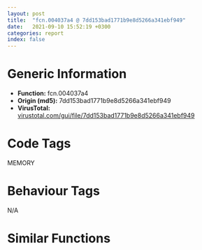 ```yaml
---
layout: post
title:  "fcn.004037a4 @ 7dd153bad1771b9e8d5266a341ebf949"
date:   2021-09-10 15:52:19 +0300
categories: report
index: false
---
```


# Generic Information
- **Function:** fcn.004037a4
- **Origin (md5):** 7dd153bad1771b9e8d5266a341ebf949
- **VirusTotal:** [virustotal.com/gui/file/7dd153bad1771b9e8d5266a341ebf949][virustotal_ref]

# Code Tags
<span class="tag" id="MEMORY">MEMORY</span>


# Behaviour Tags
<span class="bhv-tag" id="na">N/A</span>

# Similar Functions
<script type="text/javascript" src="https://www.gstatic.com/charts/loader.js"></script>
<script type="text/javascript">

    google.charts.load('current', {'packages':['corechart']});
    google.charts.setOnLoadCallback(drawChart);

    function drawChart() {
    var data = new google.visualization.DataTable();
        data.addColumn('number', 'X');
        data.addColumn('number', 'Y');
        data.addColumn({type: 'string', role: 'tooltip', 'p': {'html': true}});
        data.addColumn({'type': 'string', 'role': 'style'});
        
        data.addRows([
    [-290.48883056640625, -172.12060546875, '<b><a href="/report/fcn.004037a4@7dd153bad1771b9e8d5266a341ebf949">fcn.004037a4</a><br>@7dd153bad1771b9e8d5266a341ebf949</b><br>mov eax, dword[0x44d24f8]<br>mov ecx, dword[0x44d24e8]<br>push esi<br>push edi<br>xor edi, edi<br>cmp eax, ecx<br>jne 0x4037e7<br>lea eax, [ecx+ecx*4+0x50]<br>shl eax, 2<br>push eax<br>push dword[0x44d24fc]<br>push edi<br>push dword[0x44d2728]<br>call dword[sym.imp.KERNEL32.dll_HeapReAlloc]<br>cmp eax, edi<br>je 0x403837<br>add dword[0x44d24e8], 0x10<br>mov dword[0x44d24fc], eax<br>mov eax, dword[0x44d24f8]<br>mov ecx, dword[0x44d24fc]<br>push 0x41c4<br>push 8<br>lea eax, [eax+eax*4]<br>push dword[0x44d2728]<br>lea esi, [ecx+eax*4]<br>call dword[sym.imp.KERNEL32.dll_HeapAlloc]<br>cmp eax, edi<br>mov dword[esi+0x10], eax<br>je 0x403837<br>push 4<br>push 0x2000<br>push 0x100000<br>push edi<br>call dword[sym.imp.KERNEL32.dll_VirtualAlloc]<br>cmp eax, edi<br>mov dword[esi+0xc], eax<br>jne 0x40383b<br>push dword[esi+0x10]<br>push edi<br>push dword[0x44d2728]<br>call dword[sym.imp.KERNEL32.dll_HeapFree]<br>xor eax, eax<br>jmp 0x403852<br>or dword[esi+8], 0xffffffff<br>mov dword[esi], edi<br>mov dword[esi+4], edi<br>inc dword[0x44d24f8]<br>mov eax, dword[esi+0x10]<br>or dword[eax], 0xffffffff<br>mov eax, esi<br>pop edi<br>pop esi<br>ret <br><eoc> ', 'point { fill-color: #e0440e; }'],
[303.9620361328125, 203.58729553222656, '<b><a href="/report/fcn.004a4342@279a61b1e76da49531f1f16fd1102a2d">fcn.004a4342</a><br>@279a61b1e76da49531f1f16fd1102a2d</b><br>mov eax, dword[0x5448f4]<br>push esi<br>mov esi, dword[0x5448e4]<br>push edi<br>xor edi, edi<br>cmp esi, eax<br>jne 0x4a4389<br>add eax, 0x10<br>imul eax, eax, 0x14<br>push eax<br>push dword[0x5448e8]<br>push edi<br>push dword[0x543ef8]<br>call dword[sym.imp.KERNEL32.dll_HeapReAlloc]<br>cmp eax, edi<br>jne 0x4a4377<br>xor eax, eax<br>jmp 0x4a43ef<br>add dword[0x5448f4], 0x10<br>mov esi, dword[0x5448e4]<br>mov dword[0x5448e8], eax<br>imul esi, esi, 0x14<br>add esi, dword[0x5448e8]<br>push 0x41c4<br>push 8<br>push dword[0x543ef8]<br>call dword[sym.imp.KERNEL32.dll_HeapAlloc]<br>mov dword[esi+0x10], eax<br>cmp eax, edi<br>je 0x4a4373<br>push 4<br>push 0x2000<br>push 0x100000<br>push edi<br>call dword[sym.imp.KERNEL32.dll_VirtualAlloc]<br>mov dword[esi+0xc], eax<br>cmp eax, edi<br>jne 0x4a43d8<br>push dword[esi+0x10]<br>push edi<br>push dword[0x543ef8]<br>call dword[sym.imp.KERNEL32.dll_HeapFree]<br>jmp 0x4a4373<br>or dword[esi+8], 0xffffffff<br>mov dword[esi], edi<br>mov dword[esi+4], edi<br>inc dword[0x5448e4]<br>mov eax, dword[esi+0x10]<br>or dword[eax], 0xffffffff<br>mov eax, esi<br>pop edi<br>pop esi<br>ret <br><eoc> ', 'null'],
[-213.45225524902344, -66.65885162353516, '<b><a href="/report/fcn.00596634@009ea4ad185ccb9becba67b3b2163e8b">fcn.00596634</a><br>@009ea4ad185ccb9becba67b3b2163e8b</b><br>mov eax, dword[0x4659960]<br>mov ecx, dword[0x4659950]<br>push esi<br>push edi<br>xor edi, edi<br>cmp eax, ecx<br>jne 0x596677<br>lea eax, [ecx+ecx*4+0x50]<br>shl eax, 2<br>push eax<br>push dword[0x4659964]<br>push edi<br>push dword[0x4659b88]<br>call dword[sym.imp.KERNEL32.dll_HeapReAlloc]<br>cmp eax, edi<br>je 0x5966c7<br>add dword[0x4659950], 0x10<br>mov dword[0x4659964], eax<br>mov eax, dword[0x4659960]<br>mov ecx, dword[0x4659964]<br>push 0x41c4<br>push 8<br>lea eax, [eax+eax*4]<br>push dword[0x4659b88]<br>lea esi, [ecx+eax*4]<br>call dword[sym.imp.KERNEL32.dll_HeapAlloc]<br>cmp eax, edi<br>mov dword[esi+0x10], eax<br>je 0x5966c7<br>push 4<br>push 0x2000<br>push 0x100000<br>push edi<br>call dword[sym.imp.KERNEL32.dll_VirtualAlloc]<br>cmp eax, edi<br>mov dword[esi+0xc], eax<br>jne 0x5966cb<br>push dword[esi+0x10]<br>push edi<br>push dword[0x4659b88]<br>call dword[sym.imp.KERNEL32.dll_HeapFree]<br>xor eax, eax<br>jmp 0x5966e2<br>or dword[esi+8], 0xffffffff<br>mov dword[esi], edi<br>mov dword[esi+4], edi<br>inc dword[0x4659960]<br>mov eax, dword[esi+0x10]<br>or dword[eax], 0xffffffff<br>mov eax, esi<br>pop edi<br>pop esi<br>ret <br><eoc> ', 'null'],
[-232.9753875732422, -130.83871459960938, '<b><a href="/report/fcn.004f85c4@ef3a0211d1ddb224667e2aa0d915337b">fcn.004f85c4</a><br>@ef3a0211d1ddb224667e2aa0d915337b</b><br>mov eax, dword[0x44fd8a0]<br>mov ecx, dword[0x44fd890]<br>push esi<br>push edi<br>xor edi, edi<br>cmp eax, ecx<br>jne 0x4f8607<br>lea eax, [ecx+ecx*4+0x50]<br>shl eax, 2<br>push eax<br>push dword[0x44fd8a4]<br>push edi<br>push dword[0x44fd8ac]<br>call dword[sym.imp.KERNEL32.dll_HeapReAlloc]<br>cmp eax, edi<br>je 0x4f8657<br>add dword[0x44fd890], 0x10<br>mov dword[0x44fd8a4], eax<br>mov eax, dword[0x44fd8a0]<br>mov ecx, dword[0x44fd8a4]<br>push 0x41c4<br>push 8<br>lea eax, [eax+eax*4]<br>push dword[0x44fd8ac]<br>lea esi, [ecx+eax*4]<br>call dword[sym.imp.KERNEL32.dll_HeapAlloc]<br>cmp eax, edi<br>mov dword[esi+0x10], eax<br>je 0x4f8657<br>push 4<br>push 0x2000<br>push 0x100000<br>push edi<br>call dword[sym.imp.KERNEL32.dll_VirtualAlloc]<br>cmp eax, edi<br>mov dword[esi+0xc], eax<br>jne 0x4f865b<br>push dword[esi+0x10]<br>push edi<br>push dword[0x44fd8ac]<br>call dword[sym.imp.KERNEL32.dll_HeapFree]<br>xor eax, eax<br>jmp 0x4f8672<br>or dword[esi+8], 0xffffffff<br>mov dword[esi], edi<br>mov dword[esi+4], edi<br>inc dword[0x44fd8a0]<br>mov eax, dword[esi+0x10]<br>or dword[eax], 0xffffffff<br>mov eax, esi<br>pop edi<br>pop esi<br>ret <br><eoc> ', 'null'],
[350.47149658203125, 227.85215759277344, '<b><a href="/report/fcn.00580fcd@c60344b51fa39a329b92557d24ff7670">fcn.00580fcd</a><br>@c60344b51fa39a329b92557d24ff7670</b><br>mov eax, dword[0x6116fc]<br>push esi<br>mov esi, dword[0x6116ec]<br>push edi<br>xor edi, edi<br>cmp esi, eax<br>jne 0x581014<br>add eax, 0x10<br>imul eax, eax, 0x14<br>push eax<br>push dword[0x6116f0]<br>push edi<br>push dword[0x60fd54]<br>call dword[sym.imp.KERNEL32.dll_HeapReAlloc]<br>cmp eax, edi<br>jne 0x581002<br>xor eax, eax<br>jmp 0x58107a<br>add dword[0x6116fc], 0x10<br>mov esi, dword[0x6116ec]<br>mov dword[0x6116f0], eax<br>imul esi, esi, 0x14<br>add esi, dword[0x6116f0]<br>push 0x41c4<br>push 8<br>push dword[0x60fd54]<br>call dword[sym.imp.KERNEL32.dll_HeapAlloc]<br>mov dword[esi+0x10], eax<br>cmp eax, edi<br>je 0x580ffe<br>push 4<br>push 0x2000<br>push 0x100000<br>push edi<br>call dword[sym.imp.KERNEL32.dll_VirtualAlloc]<br>mov dword[esi+0xc], eax<br>cmp eax, edi<br>jne 0x581063<br>push dword[esi+0x10]<br>push edi<br>push dword[0x60fd54]<br>call dword[sym.imp.KERNEL32.dll_HeapFree]<br>jmp 0x580ffe<br>or dword[esi+8], 0xffffffff<br>mov dword[esi], edi<br>mov dword[esi+4], edi<br>inc dword[0x6116ec]<br>mov eax, dword[esi+0x10]<br>or dword[eax], 0xffffffff<br>mov eax, esi<br>pop edi<br>pop esi<br>ret <br><eoc> ', 'null'],
[-247.03892517089844, -241.0504913330078, '<b><a href="/report/fcn.004037a4@48bb9a03c360009e9463dfd5be4e0ca0">fcn.004037a4</a><br>@48bb9a03c360009e9463dfd5be4e0ca0</b><br>mov eax, dword[0x44b3920]<br>mov ecx, dword[0x44b3910]<br>push esi<br>push edi<br>xor edi, edi<br>cmp eax, ecx<br>jne 0x4037e7<br>lea eax, [ecx+ecx*4+0x50]<br>shl eax, 2<br>push eax<br>push dword[0x44b3924]<br>push edi<br>push dword[0x44b3b48]<br>call dword[sym.imp.KERNEL32.dll_HeapReAlloc]<br>cmp eax, edi<br>je 0x403837<br>add dword[0x44b3910], 0x10<br>mov dword[0x44b3924], eax<br>mov eax, dword[0x44b3920]<br>mov ecx, dword[0x44b3924]<br>push 0x41c4<br>push 8<br>lea eax, [eax+eax*4]<br>push dword[0x44b3b48]<br>lea esi, [ecx+eax*4]<br>call dword[sym.imp.KERNEL32.dll_HeapAlloc]<br>cmp eax, edi<br>mov dword[esi+0x10], eax<br>je 0x403837<br>push 4<br>push 0x2000<br>push 0x100000<br>push edi<br>call dword[sym.imp.KERNEL32.dll_VirtualAlloc]<br>cmp eax, edi<br>mov dword[esi+0xc], eax<br>jne 0x40383b<br>push dword[esi+0x10]<br>push edi<br>push dword[0x44b3b48]<br>call dword[sym.imp.KERNEL32.dll_HeapFree]<br>xor eax, eax<br>jmp 0x403852<br>or dword[esi+8], 0xffffffff<br>mov dword[esi], edi<br>mov dword[esi+4], edi<br>inc dword[0x44b3920]<br>mov eax, dword[esi+0x10]<br>or dword[eax], 0xffffffff<br>mov eax, esi<br>pop edi<br>pop esi<br>ret <br><eoc> ', 'null'],
[-170.5142059326172, -264.3162536621094, '<b><a href="/report/fcn.004ab45a@3e981d1767f44f5fe2446a49ffe52f4e">fcn.004ab45a</a><br>@3e981d1767f44f5fe2446a49ffe52f4e</b><br>mov eax, dword[0x524110]<br>mov ecx, dword[0x524100]<br>push esi<br>push edi<br>xor edi, edi<br>cmp eax, ecx<br>jne 0x4ab49d<br>lea eax, [ecx+ecx*4+0x50]<br>shl eax, 2<br>push eax<br>push dword[0x524114]<br>push edi<br>push dword[0x52411c]<br>call dword[sym.imp.KERNEL32.dll_HeapReAlloc]<br>cmp eax, edi<br>je 0x4ab4ed<br>add dword[0x524100], 0x10<br>mov dword[0x524114], eax<br>mov eax, dword[0x524110]<br>mov ecx, dword[0x524114]<br>push 0x41c4<br>push 8<br>lea eax, [eax+eax*4]<br>push dword[0x52411c]<br>lea esi, [ecx+eax*4]<br>call dword[sym.imp.KERNEL32.dll_HeapAlloc]<br>cmp eax, edi<br>mov dword[esi+0x10], eax<br>je 0x4ab4ed<br>push 4<br>push 0x2000<br>push 0x100000<br>push edi<br>call dword[sym.imp.KERNEL32.dll_VirtualAlloc]<br>cmp eax, edi<br>mov dword[esi+0xc], eax<br>jne 0x4ab4f1<br>push dword[esi+0x10]<br>push edi<br>push dword[0x52411c]<br>call dword[sym.imp.KERNEL32.dll_HeapFree]<br>xor eax, eax<br>jmp 0x4ab508<br>or dword[esi+8], 0xffffffff<br>mov dword[esi], edi<br>mov dword[esi+4], edi<br>inc dword[0x524110]<br>mov eax, dword[esi+0x10]<br>or dword[eax], 0xffffffff<br>mov eax, esi<br>pop edi<br>pop esi<br>ret <br><eoc> ', 'null'],
[282.1312255859375, 317.7490539550781, '<b><a href="/report/fcn.1001ca56@4c3818fdf32d89a09257dbc9d3e142ea">fcn.1001ca56</a><br>@4c3818fdf32d89a09257dbc9d3e142ea</b><br>mov eax, dword[0x1004feb0]<br>push esi<br>mov esi, dword[0x1004fea0]<br>push edi<br>xor edi, edi<br>cmp esi, eax<br>jne 0x1001ca9d<br>add eax, 0x10<br>imul eax, eax, 0x14<br>push eax<br>push dword[0x1004fea4]<br>push edi<br>push dword[0x10036480]<br>call dword[sym.imp.KERNEL32.dll_HeapReAlloc]<br>cmp eax, edi<br>jne 0x1001ca8b<br>xor eax, eax<br>jmp 0x1001cb03<br>add dword[0x1004feb0], 0x10<br>mov esi, dword[0x1004fea0]<br>mov dword[0x1004fea4], eax<br>imul esi, esi, 0x14<br>add esi, dword[0x1004fea4]<br>push 0x41c4<br>push 8<br>push dword[0x10036480]<br>call dword[sym.imp.KERNEL32.dll_HeapAlloc]<br>cmp eax, edi<br>mov dword[esi+0x10], eax<br>je 0x1001ca87<br>push 4<br>push 0x2000<br>push 0x100000<br>push edi<br>call dword[sym.imp.KERNEL32.dll_VirtualAlloc]<br>cmp eax, edi<br>mov dword[esi+0xc], eax<br>jne 0x1001caec<br>push dword[esi+0x10]<br>push edi<br>push dword[0x10036480]<br>call dword[sym.imp.KERNEL32.dll_HeapFree]<br>jmp 0x1001ca87<br>or dword[esi+8], 0xffffffff<br>mov dword[esi], edi<br>mov dword[esi+4], edi<br>inc dword[0x1004fea0]<br>mov eax, dword[esi+0x10]<br>or dword[eax], 0xffffffff<br>mov eax, esi<br>pop edi<br>pop esi<br>ret <br><eoc> ', 'null'],
[-360.4160461425781, -262.8813781738281, '<b><a href="/report/fcn.0040f2ff@59aef7c08025d70f84c85db2092fc99e">fcn.0040f2ff</a><br>@59aef7c08025d70f84c85db2092fc99e</b><br>mov eax, dword[0x437ac4]<br>mov ecx, dword[0x437ad4]<br>push edi<br>xor edi, edi<br>cmp eax, ecx<br>jne 0x40f345<br>lea eax, [ecx+ecx*4+0x50]<br>shl eax, 2<br>push eax<br>push dword[0x437ac8]<br>push edi<br>push dword[0x437adc]<br>call dword[sym.imp.KERNEL32.dll_HeapReAlloc]<br>cmp eax, edi<br>jne 0x40f334<br>xor eax, eax<br>pop edi<br>ret <br>add dword[0x437ad4], 0x10<br>mov dword[0x437ac8], eax<br>mov eax, dword[0x437ac4]<br>mov ecx, dword[0x437ac8]<br>push esi<br>push 0x41c4<br>push 8<br>push dword[0x437adc]<br>lea eax, [eax+eax*4]<br>lea esi, [ecx+eax*4]<br>call dword[sym.imp.KERNEL32.dll_HeapAlloc]<br>cmp eax, edi<br>mov dword[esi+0x10], eax<br>jne 0x40f370<br>xor eax, eax<br>jmp 0x40f3b3<br>push 4<br>push 0x2000<br>push 0x100000<br>push edi<br>call dword[sym.imp.KERNEL32.dll_VirtualAlloc]<br>cmp eax, edi<br>mov dword[esi+0xc], eax<br>jne 0x40f39c<br>push dword[esi+0x10]<br>push edi<br>push dword[0x437adc]<br>call dword[sym.imp.KERNEL32.dll_HeapFree]<br>jmp 0x40f36c<br>or dword[esi+8], 0xffffffff<br>mov dword[esi], edi<br>mov dword[esi+4], edi<br>inc dword[0x437ac4]<br>mov eax, dword[esi+0x10]<br>or dword[eax], 0xffffffff<br>mov eax, esi<br>pop esi<br>pop edi<br>ret <br><eoc> ', 'null'],
[-144.1260986328125, -60.95821762084961, '<b><a href="/report/fcn.004037f4@faca7110288761a0f664158c1f6c3986">fcn.004037f4</a><br>@faca7110288761a0f664158c1f6c3986</b><br>mov eax, dword[0xc0f7e0]<br>mov ecx, dword[0xc0f7d0]<br>push esi<br>push edi<br>xor edi, edi<br>cmp eax, ecx<br>jne 0x403837<br>lea eax, [ecx+ecx*4+0x50]<br>shl eax, 2<br>push eax<br>push dword[0xc0f7e4]<br>push edi<br>push dword[0xc0fa08]<br>call dword[sym.imp.KERNEL32.dll_HeapReAlloc]<br>cmp eax, edi<br>je 0x403887<br>add dword[0xc0f7d0], 0x10<br>mov dword[0xc0f7e4], eax<br>mov eax, dword[0xc0f7e0]<br>mov ecx, dword[0xc0f7e4]<br>push 0x41c4<br>push 8<br>lea eax, [eax+eax*4]<br>push dword[0xc0fa08]<br>lea esi, [ecx+eax*4]<br>call dword[sym.imp.KERNEL32.dll_HeapAlloc]<br>cmp eax, edi<br>mov dword[esi+0x10], eax<br>je 0x403887<br>push 4<br>push 0x2000<br>push 0x100000<br>push edi<br>call dword[sym.imp.KERNEL32.dll_VirtualAlloc]<br>cmp eax, edi<br>mov dword[esi+0xc], eax<br>jne 0x40388b<br>push dword[esi+0x10]<br>push edi<br>push dword[0xc0fa08]<br>call dword[sym.imp.KERNEL32.dll_HeapFree]<br>xor eax, eax<br>jmp 0x4038a2<br>or dword[esi+8], 0xffffffff<br>mov dword[esi], edi<br>mov dword[esi+4], edi<br>inc dword[0xc0f7e0]<br>mov eax, dword[esi+0x10]<br>or dword[eax], 0xffffffff<br>mov eax, esi<br>pop edi<br>pop esi<br>ret <br><eoc> ', 'null'],
[-91.56099700927734, -260.81256103515625, '<b><a href="/report/fcn.004f85c4@a9a3c47f5c08fef0f0f69b66c17916ac">fcn.004f85c4</a><br>@a9a3c47f5c08fef0f0f69b66c17916ac</b><br>mov eax, dword[0x44fd8a0]<br>mov ecx, dword[0x44fd890]<br>push esi<br>push edi<br>xor edi, edi<br>cmp eax, ecx<br>jne 0x4f8607<br>lea eax, [ecx+ecx*4+0x50]<br>shl eax, 2<br>push eax<br>push dword[0x44fd8a4]<br>push edi<br>push dword[0x44fd8ac]<br>call dword[sym.imp.KERNEL32.dll_HeapReAlloc]<br>cmp eax, edi<br>je 0x4f8657<br>add dword[0x44fd890], 0x10<br>mov dword[0x44fd8a4], eax<br>mov eax, dword[0x44fd8a0]<br>mov ecx, dword[0x44fd8a4]<br>push 0x41c4<br>push 8<br>lea eax, [eax+eax*4]<br>push dword[0x44fd8ac]<br>lea esi, [ecx+eax*4]<br>call dword[sym.imp.KERNEL32.dll_HeapAlloc]<br>cmp eax, edi<br>mov dword[esi+0x10], eax<br>je 0x4f8657<br>push 4<br>push 0x2000<br>push 0x100000<br>push edi<br>call dword[sym.imp.KERNEL32.dll_VirtualAlloc]<br>cmp eax, edi<br>mov dword[esi+0xc], eax<br>jne 0x4f865b<br>push dword[esi+0x10]<br>push edi<br>push dword[0x44fd8ac]<br>call dword[sym.imp.KERNEL32.dll_HeapFree]<br>xor eax, eax<br>jmp 0x4f8672<br>or dword[esi+8], 0xffffffff<br>mov dword[esi], edi<br>mov dword[esi+4], edi<br>inc dword[0x44fd8a0]<br>mov eax, dword[esi+0x10]<br>or dword[eax], 0xffffffff<br>mov eax, esi<br>pop edi<br>pop esi<br>ret <br><eoc> ', 'null'],
[244.89398193359375, 280.8038330078125, '<b><a href="/report/fcn.100299c0@481b545f5c18f2fce1caac67ddc419e8">fcn.100299c0</a><br>@481b545f5c18f2fce1caac67ddc419e8</b><br>mov eax, dword[0x100670c8]<br>push esi<br>mov esi, dword[0x100670b8]<br>push edi<br>xor edi, edi<br>cmp esi, eax<br>jne 0x10029a07<br>add eax, 0x10<br>imul eax, eax, 0x14<br>push eax<br>push dword[0x100670bc]<br>push edi<br>push dword[0x100656dc]<br>call dword[sym.imp.KERNEL32.dll_HeapReAlloc]<br>cmp eax, edi<br>jne 0x100299f5<br>xor eax, eax<br>jmp 0x10029a6d<br>add dword[0x100670c8], 0x10<br>mov esi, dword[0x100670b8]<br>mov dword[0x100670bc], eax<br>imul esi, esi, 0x14<br>add esi, dword[0x100670bc]<br>push 0x41c4<br>push 8<br>push dword[0x100656dc]<br>call dword[sym.imp.KERNEL32.dll_HeapAlloc]<br>cmp eax, edi<br>mov dword[esi+0x10], eax<br>je 0x100299f1<br>push 4<br>push 0x2000<br>push 0x100000<br>push edi<br>call dword[sym.imp.KERNEL32.dll_VirtualAlloc]<br>cmp eax, edi<br>mov dword[esi+0xc], eax<br>jne 0x10029a56<br>push dword[esi+0x10]<br>push edi<br>push dword[0x100656dc]<br>call dword[sym.imp.KERNEL32.dll_HeapFree]<br>jmp 0x100299f1<br>or dword[esi+8], 0xffffffff<br>mov dword[esi], edi<br>mov dword[esi+4], edi<br>inc dword[0x100670b8]<br>mov eax, dword[esi+0x10]<br>or dword[eax], 0xffffffff<br>mov eax, esi<br>pop edi<br>pop esi<br>ret <br><eoc> ', 'null'],
[316.0367736816406, 141.725341796875, '<b><a href="/report/fcn.004068bb@eb7f7fa38880dd66bab8caf5987e5b1a">fcn.004068bb</a><br>@eb7f7fa38880dd66bab8caf5987e5b1a</b><br>mov eax, dword[0x4b27b0]<br>push esi<br>mov esi, dword[0x4b27a0]<br>push edi<br>xor edi, edi<br>cmp esi, eax<br>jne 0x406902<br>add eax, 0x10<br>imul eax, eax, 0x14<br>push eax<br>push dword[0x4b27a4]<br>push edi<br>push dword[0x4238dc]<br>call dword[sym.imp.KERNEL32.dll_HeapReAlloc]<br>cmp eax, edi<br>jne 0x4068f0<br>xor eax, eax<br>jmp 0x406968<br>add dword[0x4b27b0], 0x10<br>mov esi, dword[0x4b27a0]<br>mov dword[0x4b27a4], eax<br>imul esi, esi, 0x14<br>add esi, dword[0x4b27a4]<br>push 0x41c4<br>push 8<br>push dword[0x4238dc]<br>call dword[sym.imp.KERNEL32.dll_HeapAlloc]<br>mov dword[esi+0x10], eax<br>cmp eax, edi<br>je 0x4068ec<br>push 4<br>push 0x2000<br>push 0x100000<br>push edi<br>call dword[sym.imp.KERNEL32.dll_VirtualAlloc]<br>mov dword[esi+0xc], eax<br>cmp eax, edi<br>jne 0x406951<br>push dword[esi+0x10]<br>push edi<br>push dword[0x4238dc]<br>call dword[sym.imp.KERNEL32.dll_HeapFree]<br>jmp 0x4068ec<br>or dword[esi+8], 0xffffffff<br>mov dword[esi], edi<br>mov dword[esi+4], edi<br>inc dword[0x4b27a0]<br>mov eax, dword[esi+0x10]<br>or dword[eax], 0xffffffff<br>mov eax, esi<br>pop edi<br>pop esi<br>ret <br><eoc> ', 'null'],
[198.58363342285156, 256.1998596191406, '<b><a href="/report/fcn.459c32c9@284c9c9722cef7520dddfe58806fd72f">fcn.459c32c9</a><br>@284c9c9722cef7520dddfe58806fd72f</b><br>mov eax, dword[0x45a6fa48]<br>push esi<br>mov esi, dword[0x45a6fa38]<br>push edi<br>xor edi, edi<br>cmp esi, eax<br>jne 0x459c3310<br>add eax, 0x10<br>imul eax, eax, 0x14<br>push eax<br>push dword[0x45a6fa3c]<br>push edi<br>push dword[0x45a6f6b4]<br>call dword[sym.imp.KERNEL32.dll_HeapReAlloc]<br>cmp eax, edi<br>jne 0x459c32fe<br>xor eax, eax<br>jmp 0x459c3376<br>add dword[0x45a6fa48], 0x10<br>mov esi, dword[0x45a6fa38]<br>mov dword[0x45a6fa3c], eax<br>imul esi, esi, 0x14<br>add esi, dword[0x45a6fa3c]<br>push 0x41c4<br>push 8<br>push dword[0x45a6f6b4]<br>call dword[sym.imp.KERNEL32.dll_HeapAlloc]<br>cmp eax, edi<br>mov dword[esi+0x10], eax<br>je 0x459c32fa<br>push 4<br>push 0x2000<br>push 0x100000<br>push edi<br>call dword[sym.imp.KERNEL32.dll_VirtualAlloc]<br>cmp eax, edi<br>mov dword[esi+0xc], eax<br>jne 0x459c335f<br>push dword[esi+0x10]<br>push edi<br>push dword[0x45a6f6b4]<br>call dword[sym.imp.KERNEL32.dll_HeapFree]<br>jmp 0x459c32fa<br>or dword[esi+8], 0xffffffff<br>mov dword[esi], edi<br>mov dword[esi+4], edi<br>inc dword[0x45a6fa38]<br>mov eax, dword[esi+0x10]<br>or dword[eax], 0xffffffff<br>mov eax, esi<br>pop edi<br>pop esi<br>ret <br><eoc> ', 'null'],
[266.7893371582031, 166.58480834960938, '<b><a href="/report/fcn.0043365e@9964b63070116cfb2469e51850178af1">fcn.0043365e</a><br>@9964b63070116cfb2469e51850178af1</b><br>mov eax, dword[0x44a660]<br>push esi<br>mov esi, dword[0x44a650]<br>push edi<br>xor edi, edi<br>cmp esi, eax<br>jne 0x4336a5<br>add eax, 0x10<br>imul eax, eax, 0x14<br>push eax<br>push dword[0x44a654]<br>push edi<br>push dword[0x44a2b4]<br>call dword[sym.imp.KERNEL32.dll_HeapReAlloc]<br>cmp eax, edi<br>jne 0x433693<br>xor eax, eax<br>jmp 0x43370b<br>add dword[0x44a660], 0x10<br>mov esi, dword[0x44a650]<br>mov dword[0x44a654], eax<br>imul esi, esi, 0x14<br>add esi, dword[0x44a654]<br>push 0x41c4<br>push 8<br>push dword[0x44a2b4]<br>call dword[sym.imp.KERNEL32.dll_HeapAlloc]<br>mov dword[esi+0x10], eax<br>cmp eax, edi<br>je 0x43368f<br>push 4<br>push 0x2000<br>push 0x100000<br>push edi<br>call dword[sym.imp.KERNEL32.dll_VirtualAlloc]<br>mov dword[esi+0xc], eax<br>cmp eax, edi<br>jne 0x4336f4<br>push dword[esi+0x10]<br>push edi<br>push dword[0x44a2b4]<br>call dword[sym.imp.KERNEL32.dll_HeapFree]<br>jmp 0x43368f<br>or dword[esi+8], 0xffffffff<br>mov dword[esi], edi<br>mov dword[esi+4], edi<br>inc dword[0x44a650]<br>mov eax, dword[esi+0x10]<br>or dword[eax], 0xffffffff<br>mov eax, esi<br>pop edi<br>pop esi<br>ret <br><eoc> ', 'null'],
[-196.03326416015625, -189.29298400878906, '<b><a href="/report/fcn.004037a4@8a08237568bc7b1a4e9813b2af535d73">fcn.004037a4</a><br>@8a08237568bc7b1a4e9813b2af535d73</b><br>mov eax, dword[0xc12800]<br>mov ecx, dword[0xc127f0]<br>push esi<br>push edi<br>xor edi, edi<br>cmp eax, ecx<br>jne 0x4037e7<br>lea eax, [ecx+ecx*4+0x50]<br>shl eax, 2<br>push eax<br>push dword[0xc12804]<br>push edi<br>push dword[0xc12a28]<br>call dword[sym.imp.KERNEL32.dll_HeapReAlloc]<br>cmp eax, edi<br>je 0x403837<br>add dword[0xc127f0], 0x10<br>mov dword[0xc12804], eax<br>mov eax, dword[0xc12800]<br>mov ecx, dword[0xc12804]<br>push 0x41c4<br>push 8<br>lea eax, [eax+eax*4]<br>push dword[0xc12a28]<br>lea esi, [ecx+eax*4]<br>call dword[sym.imp.KERNEL32.dll_HeapAlloc]<br>cmp eax, edi<br>mov dword[esi+0x10], eax<br>je 0x403837<br>push 4<br>push 0x2000<br>push 0x100000<br>push edi<br>call dword[sym.imp.KERNEL32.dll_VirtualAlloc]<br>cmp eax, edi<br>mov dword[esi+0xc], eax<br>jne 0x40383b<br>push dword[esi+0x10]<br>push edi<br>push dword[0xc12a28]<br>call dword[sym.imp.KERNEL32.dll_HeapFree]<br>xor eax, eax<br>jmp 0x403852<br>or dword[esi+8], 0xffffffff<br>mov dword[esi], edi<br>mov dword[esi+4], edi<br>inc dword[0xc12800]<br>mov eax, dword[esi+0x10]<br>or dword[eax], 0xffffffff<br>mov eax, esi<br>pop edi<br>pop esi<br>ret <br><eoc> ', 'null'],
[-163.8514862060547, -126.09671783447266, '<b><a href="/report/fcn.00405b10@d4e56c7d970c209a3a2b3c4b4cc5e586">fcn.00405b10</a><br>@d4e56c7d970c209a3a2b3c4b4cc5e586</b><br>mov eax, dword[0x935a54]<br>mov ecx, dword[0x935a44]<br>push esi<br>push edi<br>xor edi, edi<br>cmp eax, ecx<br>jne 0x405b53<br>lea eax, [ecx+ecx*4+0x50]<br>shl eax, 2<br>push eax<br>push dword[0x935a58]<br>push edi<br>push dword[0x935a60]<br>call dword[sym.imp.KERNEL32.dll_HeapReAlloc]<br>cmp eax, edi<br>je 0x405ba3<br>add dword[0x935a44], 0x10<br>mov dword[0x935a58], eax<br>mov eax, dword[0x935a54]<br>mov ecx, dword[0x935a58]<br>push 0x41c4<br>push 8<br>lea eax, [eax+eax*4]<br>push dword[0x935a60]<br>lea esi, [ecx+eax*4]<br>call dword[sym.imp.KERNEL32.dll_HeapAlloc]<br>cmp eax, edi<br>mov dword[esi+0x10], eax<br>je 0x405ba3<br>push 4<br>push 0x2000<br>push 0x100000<br>push edi<br>call dword[sym.imp.KERNEL32.dll_VirtualAlloc]<br>cmp eax, edi<br>mov dword[esi+0xc], eax<br>jne 0x405ba7<br>push dword[esi+0x10]<br>push edi<br>push dword[0x935a60]<br>call dword[sym.imp.KERNEL32.dll_HeapFree]<br>xor eax, eax<br>jmp 0x405bbe<br>or dword[esi+8], 0xffffffff<br>mov dword[esi], edi<br>mov dword[esi+4], edi<br>inc dword[0x935a54]<br>mov eax, dword[esi+0x10]<br>or dword[eax], 0xffffffff<br>mov eax, esi<br>pop edi<br>pop esi<br>ret <br><eoc> ', 'null'],
[-194.63694763183594, 8.121048927307129, '<b><a href="/report/fcn.005ae924@4e8d6f73c8261716f687f8d06429ef4d">fcn.005ae924</a><br>@4e8d6f73c8261716f687f8d06429ef4d</b><br>mov eax, dword[0x45c6388]<br>mov ecx, dword[0x45c6378]<br>push esi<br>push edi<br>xor edi, edi<br>cmp eax, ecx<br>jne 0x5ae967<br>lea eax, [ecx+ecx*4+0x50]<br>shl eax, 2<br>push eax<br>push dword[0x45c638c]<br>push edi<br>push dword[0x45c65c8]<br>call dword[sym.imp.KERNEL32.dll_HeapReAlloc]<br>cmp eax, edi<br>je 0x5ae9b7<br>add dword[0x45c6378], 0x10<br>mov dword[0x45c638c], eax<br>mov eax, dword[0x45c6388]<br>mov ecx, dword[0x45c638c]<br>push 0x41c4<br>push 8<br>lea eax, [eax+eax*4]<br>push dword[0x45c65c8]<br>lea esi, [ecx+eax*4]<br>call dword[sym.imp.KERNEL32.dll_HeapAlloc]<br>cmp eax, edi<br>mov dword[esi+0x10], eax<br>je 0x5ae9b7<br>push 4<br>push 0x2000<br>push 0x100000<br>push edi<br>call dword[sym.imp.KERNEL32.dll_VirtualAlloc]<br>cmp eax, edi<br>mov dword[esi+0xc], eax<br>jne 0x5ae9bb<br>push dword[esi+0x10]<br>push edi<br>push dword[0x45c65c8]<br>call dword[sym.imp.KERNEL32.dll_HeapFree]<br>xor eax, eax<br>jmp 0x5ae9d2<br>or dword[esi+8], 0xffffffff<br>mov dword[esi], edi<br>mov dword[esi+4], edi<br>inc dword[0x45c6388]<br>mov eax, dword[esi+0x10]<br>or dword[eax], 0xffffffff<br>mov eax, esi<br>pop edi<br>pop esi<br>ret <br><eoc> ', 'null'],
[-48.870628356933594, -195.22630310058594, '<b><a href="/report/fcn.0063dbc4@75a81a00c053b64d459385e4a0825aec">fcn.0063dbc4</a><br>@75a81a00c053b64d459385e4a0825aec</b><br>mov eax, dword[0x46edc60]<br>mov ecx, dword[0x46edc50]<br>push esi<br>push edi<br>xor edi, edi<br>cmp eax, ecx<br>jne 0x63dc07<br>lea eax, [ecx+ecx*4+0x50]<br>shl eax, 2<br>push eax<br>push dword[0x46edc64]<br>push edi<br>push dword[0x46ede88]<br>call dword[sym.imp.KERNEL32.dll_HeapReAlloc]<br>cmp eax, edi<br>je 0x63dc57<br>add dword[0x46edc50], 0x10<br>mov dword[0x46edc64], eax<br>mov eax, dword[0x46edc60]<br>mov ecx, dword[0x46edc64]<br>push 0x41c4<br>push 8<br>lea eax, [eax+eax*4]<br>push dword[0x46ede88]<br>lea esi, [ecx+eax*4]<br>call dword[sym.imp.KERNEL32.dll_HeapAlloc]<br>cmp eax, edi<br>mov dword[esi+0x10], eax<br>je 0x63dc57<br>push 4<br>push 0x2000<br>push 0x100000<br>push edi<br>call dword[sym.imp.KERNEL32.dll_VirtualAlloc]<br>cmp eax, edi<br>mov dword[esi+0xc], eax<br>jne 0x63dc5b<br>push dword[esi+0x10]<br>push edi<br>push dword[0x46ede88]<br>call dword[sym.imp.KERNEL32.dll_HeapFree]<br>xor eax, eax<br>jmp 0x63dc72<br>or dword[esi+8], 0xffffffff<br>mov dword[esi], edi<br>mov dword[esi+4], edi<br>inc dword[0x46edc60]<br>mov eax, dword[esi+0x10]<br>or dword[eax], 0xffffffff<br>mov eax, esi<br>pop edi<br>pop esi<br>ret <br><eoc> ', 'null'],
[-127.34178161621094, -191.86073303222656, '<b><a href="/report/fcn.004037a4@03566ca6c146fb1f8bfbce50f19cbb41">fcn.004037a4</a><br>@03566ca6c146fb1f8bfbce50f19cbb41</b><br>mov eax, dword[0xb3a568]<br>mov ecx, dword[0xb3a558]<br>push esi<br>push edi<br>xor edi, edi<br>cmp eax, ecx<br>jne 0x4037e7<br>lea eax, [ecx+ecx*4+0x50]<br>shl eax, 2<br>push eax<br>push dword[0xb3a56c]<br>push edi<br>push dword[0xb3a7a8]<br>call dword[sym.imp.KERNEL32.dll_HeapReAlloc]<br>cmp eax, edi<br>je 0x403837<br>add dword[0xb3a558], 0x10<br>mov dword[0xb3a56c], eax<br>mov eax, dword[0xb3a568]<br>mov ecx, dword[0xb3a56c]<br>push 0x41c4<br>push 8<br>lea eax, [eax+eax*4]<br>push dword[0xb3a7a8]<br>lea esi, [ecx+eax*4]<br>call dword[sym.imp.KERNEL32.dll_HeapAlloc]<br>cmp eax, edi<br>mov dword[esi+0x10], eax<br>je 0x403837<br>push 4<br>push 0x2000<br>push 0x100000<br>push edi<br>call dword[sym.imp.KERNEL32.dll_VirtualAlloc]<br>cmp eax, edi<br>mov dword[esi+0xc], eax<br>jne 0x40383b<br>push dword[esi+0x10]<br>push edi<br>push dword[0xb3a7a8]<br>call dword[sym.imp.KERNEL32.dll_HeapFree]<br>xor eax, eax<br>jmp 0x403852<br>or dword[esi+8], 0xffffffff<br>mov dword[esi], edi<br>mov dword[esi+4], edi<br>inc dword[0xb3a568]<br>mov eax, dword[esi+0x10]<br>or dword[eax], 0xffffffff<br>mov eax, esi<br>pop edi<br>pop esi<br>ret <br><eoc> ', 'null'],
[232.61380004882812, 342.4128112792969, '<b><a href="/report/fcn.0040656c@e38ba004520fa1a86a35b63e8d5843ef">fcn.0040656c</a><br>@e38ba004520fa1a86a35b63e8d5843ef</b><br>mov eax, dword[0x40d9ec]<br>push esi<br>mov esi, dword[0x40d9dc]<br>push edi<br>xor edi, edi<br>cmp esi, eax<br>jne 0x4065b3<br>add eax, 0x10<br>imul eax, eax, 0x14<br>push eax<br>push dword[0x40d9e0]<br>push edi<br>push dword[0x40d714]<br>call dword[sym.imp.KERNEL32.dll_HeapReAlloc]<br>cmp eax, edi<br>jne 0x4065a1<br>xor eax, eax<br>jmp 0x406619<br>add dword[0x40d9ec], 0x10<br>mov esi, dword[0x40d9dc]<br>mov dword[0x40d9e0], eax<br>imul esi, esi, 0x14<br>add esi, dword[0x40d9e0]<br>push 0x41c4<br>push 8<br>push dword[0x40d714]<br>call dword[sym.imp.KERNEL32.dll_HeapAlloc]<br>cmp eax, edi<br>mov dword[esi+0x10], eax<br>je 0x40659d<br>push 4<br>push 0x2000<br>push 0x100000<br>push edi<br>call dword[sym.imp.KERNEL32.dll_VirtualAlloc]<br>cmp eax, edi<br>mov dword[esi+0xc], eax<br>jne 0x406602<br>push dword[esi+0x10]<br>push edi<br>push dword[0x40d714]<br>call dword[sym.imp.KERNEL32.dll_HeapFree]<br>jmp 0x40659d<br>or dword[esi+8], 0xffffffff<br>mov dword[esi], edi<br>mov dword[esi+4], edi<br>inc dword[0x40d9dc]<br>mov eax, dword[esi+0x10]<br>or dword[eax], 0xffffffff<br>mov eax, esi<br>pop edi<br>pop esi<br>ret <br><eoc> ', 'null'],
[-300.4881896972656, -91.59957885742188, '<b><a href="/report/fcn.005d3e34@4179b381a87b74dcd140154f9010ef86">fcn.005d3e34</a><br>@4179b381a87b74dcd140154f9010ef86</b><br>mov eax, dword[0x45eea40]<br>mov ecx, dword[0x45eea30]<br>push esi<br>push edi<br>xor edi, edi<br>cmp eax, ecx<br>jne 0x5d3e77<br>lea eax, [ecx+ecx*4+0x50]<br>shl eax, 2<br>push eax<br>push dword[0x45eea44]<br>push edi<br>push dword[0x45eea4c]<br>call dword[sym.imp.KERNEL32.dll_HeapReAlloc]<br>cmp eax, edi<br>je 0x5d3ec7<br>add dword[0x45eea30], 0x10<br>mov dword[0x45eea44], eax<br>mov eax, dword[0x45eea40]<br>mov ecx, dword[0x45eea44]<br>push 0x41c4<br>push 8<br>lea eax, [eax+eax*4]<br>push dword[0x45eea4c]<br>lea esi, [ecx+eax*4]<br>call dword[sym.imp.KERNEL32.dll_HeapAlloc]<br>cmp eax, edi<br>mov dword[esi+0x10], eax<br>je 0x5d3ec7<br>push 4<br>push 0x2000<br>push 0x100000<br>push edi<br>call dword[sym.imp.KERNEL32.dll_VirtualAlloc]<br>cmp eax, edi<br>mov dword[esi+0xc], eax<br>jne 0x5d3ecb<br>push dword[esi+0x10]<br>push edi<br>push dword[0x45eea4c]<br>call dword[sym.imp.KERNEL32.dll_HeapFree]<br>xor eax, eax<br>jmp 0x5d3ee2<br>or dword[esi+8], 0xffffffff<br>mov dword[esi], edi<br>mov dword[esi+4], edi<br>inc dword[0x45eea40]<br>mov eax, dword[esi+0x10]<br>or dword[eax], 0xffffffff<br>mov eax, esi<br>pop edi<br>pop esi<br>ret <br><eoc> ', 'null'],
[-96.46774291992188, -129.04798889160156, '<b><a href="/report/fcn.004037a4@cbc200f66cbffbddf5df52f7c0da283a">fcn.004037a4</a><br>@cbc200f66cbffbddf5df52f7c0da283a</b><br>mov eax, dword[0x445a9f0]<br>mov ecx, dword[0x445a9e0]<br>push esi<br>push edi<br>xor edi, edi<br>cmp eax, ecx<br>jne 0x4037e7<br>lea eax, [ecx+ecx*4+0x50]<br>shl eax, 2<br>push eax<br>push dword[0x445a9f4]<br>push edi<br>push dword[0x445ac28]<br>call dword[sym.imp.KERNEL32.dll_HeapReAlloc]<br>cmp eax, edi<br>je 0x403837<br>add dword[0x445a9e0], 0x10<br>mov dword[0x445a9f4], eax<br>mov eax, dword[0x445a9f0]<br>mov ecx, dword[0x445a9f4]<br>push 0x41c4<br>push 8<br>lea eax, [eax+eax*4]<br>push dword[0x445ac28]<br>lea esi, [ecx+eax*4]<br>call dword[sym.imp.KERNEL32.dll_HeapAlloc]<br>cmp eax, edi<br>mov dword[esi+0x10], eax<br>je 0x403837<br>push 4<br>push 0x2000<br>push 0x100000<br>push edi<br>call dword[sym.imp.KERNEL32.dll_VirtualAlloc]<br>cmp eax, edi<br>mov dword[esi+0xc], eax<br>jne 0x40383b<br>push dword[esi+0x10]<br>push edi<br>push dword[0x445ac28]<br>call dword[sym.imp.KERNEL32.dll_HeapFree]<br>xor eax, eax<br>jmp 0x403852<br>or dword[esi+8], 0xffffffff<br>mov dword[esi], edi<br>mov dword[esi+4], edi<br>inc dword[0x445a9f0]<br>mov eax, dword[esi+0x10]<br>or dword[eax], 0xffffffff<br>mov eax, esi<br>pop edi<br>pop esi<br>ret <br><eoc> ', 'null'],
[358.84930419921875, 173.24530029296875, '<b><a href="/report/fcn.00484131@289859175c221b107317af7727d26c17">fcn.00484131</a><br>@289859175c221b107317af7727d26c17</b><br>mov eax, dword[0x4d2d84]<br>push esi<br>mov esi, dword[0x4d2d74]<br>push edi<br>xor edi, edi<br>cmp esi, eax<br>jne 0x484178<br>add eax, 0x10<br>imul eax, eax, 0x14<br>push eax<br>push dword[0x4d2d78]<br>push edi<br>push dword[0x4d2864]<br>call dword[sym.imp.KERNEL32.dll_HeapReAlloc]<br>cmp eax, edi<br>jne 0x484166<br>xor eax, eax<br>jmp 0x4841de<br>add dword[0x4d2d84], 0x10<br>mov esi, dword[0x4d2d74]<br>mov dword[0x4d2d78], eax<br>imul esi, esi, 0x14<br>add esi, dword[0x4d2d78]<br>push 0x41c4<br>push 8<br>push dword[0x4d2864]<br>call dword[sym.imp.KERNEL32.dll_HeapAlloc]<br>mov dword[esi+0x10], eax<br>cmp eax, edi<br>je 0x484162<br>push 4<br>push 0x2000<br>push 0x100000<br>push edi<br>call dword[sym.imp.KERNEL32.dll_VirtualAlloc]<br>mov dword[esi+0xc], eax<br>cmp eax, edi<br>jne 0x4841c7<br>push dword[esi+0x10]<br>push edi<br>push dword[0x4d2864]<br>call dword[sym.imp.KERNEL32.dll_HeapFree]<br>jmp 0x484162<br>or dword[esi+8], 0xffffffff<br>mov dword[esi], edi<br>mov dword[esi+4], edi<br>inc dword[0x4d2d74]<br>mov eax, dword[esi+0x10]<br>or dword[eax], 0xffffffff<br>mov eax, esi<br>pop edi<br>pop esi<br>ret <br><eoc> ', 'null'],
[-117.5923080444336, 12.452503204345703, '<b><a href="/report/fcn.004037a4@96146d48f33d2b81d37cf455f4bd8c4b">fcn.004037a4</a><br>@96146d48f33d2b81d37cf455f4bd8c4b</b><br>mov eax, dword[0xb852b0]<br>mov ecx, dword[0xb852a0]<br>push esi<br>push edi<br>xor edi, edi<br>cmp eax, ecx<br>jne 0x4037e7<br>lea eax, [ecx+ecx*4+0x50]<br>shl eax, 2<br>push eax<br>push dword[0xb852b4]<br>push edi<br>push dword[0xb854e8]<br>call dword[sym.imp.KERNEL32.dll_HeapReAlloc]<br>cmp eax, edi<br>je 0x403837<br>add dword[0xb852a0], 0x10<br>mov dword[0xb852b4], eax<br>mov eax, dword[0xb852b0]<br>mov ecx, dword[0xb852b4]<br>push 0x41c4<br>push 8<br>lea eax, [eax+eax*4]<br>push dword[0xb854e8]<br>lea esi, [ecx+eax*4]<br>call dword[sym.imp.KERNEL32.dll_HeapAlloc]<br>cmp eax, edi<br>mov dword[esi+0x10], eax<br>je 0x403837<br>push 4<br>push 0x2000<br>push 0x100000<br>push edi<br>call dword[sym.imp.KERNEL32.dll_VirtualAlloc]<br>cmp eax, edi<br>mov dword[esi+0xc], eax<br>jne 0x40383b<br>push dword[esi+0x10]<br>push edi<br>push dword[0xb854e8]<br>call dword[sym.imp.KERNEL32.dll_HeapFree]<br>xor eax, eax<br>jmp 0x403852<br>or dword[esi+8], 0xffffffff<br>mov dword[esi], edi<br>mov dword[esi+4], edi<br>inc dword[0xb852b0]<br>mov eax, dword[esi+0x10]<br>or dword[eax], 0xffffffff<br>mov eax, esi<br>pop edi<br>pop esi<br>ret <br><eoc> ', 'null'],
[-17.574382781982422, -125.73050689697266, '<b><a href="/report/fcn.0065b9b4@bcba729302fe28f65deb2b102a06324a">fcn.0065b9b4</a><br>@bcba729302fe28f65deb2b102a06324a</b><br>mov eax, dword[0x4661fa0]<br>mov ecx, dword[0x4661f90]<br>push esi<br>push edi<br>xor edi, edi<br>cmp eax, ecx<br>jne 0x65b9f7<br>lea eax, [ecx+ecx*4+0x50]<br>shl eax, 2<br>push eax<br>push dword[0x4661fa4]<br>push edi<br>push dword[0x4661fac]<br>call dword[sym.imp.KERNEL32.dll_HeapReAlloc]<br>cmp eax, edi<br>je 0x65ba47<br>add dword[0x4661f90], 0x10<br>mov dword[0x4661fa4], eax<br>mov eax, dword[0x4661fa0]<br>mov ecx, dword[0x4661fa4]<br>push 0x41c4<br>push 8<br>lea eax, [eax+eax*4]<br>push dword[0x4661fac]<br>lea esi, [ecx+eax*4]<br>call dword[sym.imp.KERNEL32.dll_HeapAlloc]<br>cmp eax, edi<br>mov dword[esi+0x10], eax<br>je 0x65ba47<br>push 4<br>push 0x2000<br>push 0x100000<br>push edi<br>call dword[sym.imp.KERNEL32.dll_VirtualAlloc]<br>cmp eax, edi<br>mov dword[esi+0xc], eax<br>jne 0x65ba4b<br>push dword[esi+0x10]<br>push edi<br>push dword[0x4661fac]<br>call dword[sym.imp.KERNEL32.dll_HeapFree]<br>xor eax, eax<br>jmp 0x65ba62<br>or dword[esi+8], 0xffffffff<br>mov dword[esi], edi<br>mov dword[esi+4], edi<br>inc dword[0x4661fa0]<br>mov eax, dword[esi+0x10]<br>or dword[eax], 0xffffffff<br>mov eax, esi<br>pop edi<br>pop esi<br>ret <br><eoc> ', 'null'],
[-271.8349914550781, -16.898408889770508, '<b><a href="/report/fcn.005d3e34@36725a4ae161c6e8a09f5f34ebd6f2e0">fcn.005d3e34</a><br>@36725a4ae161c6e8a09f5f34ebd6f2e0</b><br>mov eax, dword[0x45eea40]<br>mov ecx, dword[0x45eea30]<br>push esi<br>push edi<br>xor edi, edi<br>cmp eax, ecx<br>jne 0x5d3e77<br>lea eax, [ecx+ecx*4+0x50]<br>shl eax, 2<br>push eax<br>push dword[0x45eea44]<br>push edi<br>push dword[0x45eea4c]<br>call dword[sym.imp.KERNEL32.dll_HeapReAlloc]<br>cmp eax, edi<br>je 0x5d3ec7<br>add dword[0x45eea30], 0x10<br>mov dword[0x45eea44], eax<br>mov eax, dword[0x45eea40]<br>mov ecx, dword[0x45eea44]<br>push 0x41c4<br>push 8<br>lea eax, [eax+eax*4]<br>push dword[0x45eea4c]<br>lea esi, [ecx+eax*4]<br>call dword[sym.imp.KERNEL32.dll_HeapAlloc]<br>cmp eax, edi<br>mov dword[esi+0x10], eax<br>je 0x5d3ec7<br>push 4<br>push 0x2000<br>push 0x100000<br>push edi<br>call dword[sym.imp.KERNEL32.dll_VirtualAlloc]<br>cmp eax, edi<br>mov dword[esi+0xc], eax<br>jne 0x5d3ecb<br>push dword[esi+0x10]<br>push edi<br>push dword[0x45eea4c]<br>call dword[sym.imp.KERNEL32.dll_HeapFree]<br>xor eax, eax<br>jmp 0x5d3ee2<br>or dword[esi+8], 0xffffffff<br>mov dword[esi], edi<br>mov dword[esi+4], edi<br>inc dword[0x45eea40]<br>mov eax, dword[esi+0x10]<br>or dword[eax], 0xffffffff<br>mov eax, esi<br>pop edi<br>pop esi<br>ret <br><eoc> ', 'null'],
[159.45620727539062, -184.23977661132812, '<b><a href="/report/fcn.0041ae2f@1123b7aa5760238fe93045e585b8234c">fcn.0041ae2f</a><br>@1123b7aa5760238fe93045e585b8234c</b><br>mov eax, dword[0x53c678]<br>mov ecx, dword[0x53c688]<br>push edi<br>xor edi, edi<br>cmp eax, ecx<br>jne 0x41ae75<br>lea eax, [ecx+ecx*4+0x50]<br>shl eax, 2<br>push eax<br>push dword[0x53c67c]<br>push edi<br>push dword[0x53c690]<br>call dword[sym.imp.KERNEL32.dll_HeapReAlloc]<br>cmp eax, edi<br>jne 0x41ae64<br>xor eax, eax<br>pop edi<br>ret <br>add dword[0x53c688], 0x10<br>mov dword[0x53c67c], eax<br>mov eax, dword[0x53c678]<br>mov ecx, dword[0x53c67c]<br>push esi<br>push 0x41c4<br>push 8<br>push dword[0x53c690]<br>lea eax, [eax+eax*4]<br>lea esi, [ecx+eax*4]<br>call dword[sym.imp.KERNEL32.dll_HeapAlloc]<br>cmp eax, edi<br>mov dword[esi+0x10], eax<br>jne 0x41aea0<br>xor eax, eax<br>jmp 0x41aee3<br>push 4<br>push 0x2000<br>push 0x100000<br>push edi<br>call dword[sym.imp.KERNEL32.dll_VirtualAlloc]<br>cmp eax, edi<br>mov dword[esi+0xc], eax<br>jne 0x41aecc<br>push dword[esi+0x10]<br>push edi<br>push dword[0x53c690]<br>call dword[sym.imp.KERNEL32.dll_HeapFree]<br>jmp 0x41ae9c<br>or dword[esi+8], 0xffffffff<br>mov dword[esi], edi<br>mov dword[esi+4], edi<br>inc dword[0x53c678]<br>mov eax, dword[esi+0x10]<br>or dword[eax], 0xffffffff<br>mov eax, esi<br>pop esi<br>pop edi<br>ret <br><eoc> ', 'null'],
[-32.9321403503418, -31.16855239868164, '<b><a href="/report/fcn.005994a4@140d3779c34998b2115004c062b02ca8">fcn.005994a4</a><br>@140d3779c34998b2115004c062b02ca8</b><br>mov eax, dword[0x4602ae0]<br>mov ecx, dword[0x4602ad0]<br>push esi<br>push edi<br>xor edi, edi<br>cmp eax, ecx<br>jne 0x5994e7<br>lea eax, [ecx+ecx*4+0x50]<br>shl eax, 2<br>push eax<br>push dword[0x4602ae4]<br>push edi<br>push dword[0x4602d08]<br>call dword[sym.imp.KERNEL32.dll_HeapReAlloc]<br>cmp eax, edi<br>je 0x599537<br>add dword[0x4602ad0], 0x10<br>mov dword[0x4602ae4], eax<br>mov eax, dword[0x4602ae0]<br>mov ecx, dword[0x4602ae4]<br>push 0x41c4<br>push 8<br>lea eax, [eax+eax*4]<br>push dword[0x4602d08]<br>lea esi, [ecx+eax*4]<br>call dword[sym.imp.KERNEL32.dll_HeapAlloc]<br>cmp eax, edi<br>mov dword[esi+0x10], eax<br>je 0x599537<br>push 4<br>push 0x2000<br>push 0x100000<br>push edi<br>call dword[sym.imp.KERNEL32.dll_VirtualAlloc]<br>cmp eax, edi<br>mov dword[esi+0xc], eax<br>jne 0x59953b<br>push dword[esi+0x10]<br>push edi<br>push dword[0x4602d08]<br>call dword[sym.imp.KERNEL32.dll_HeapFree]<br>xor eax, eax<br>jmp 0x599552<br>or dword[esi+8], 0xffffffff<br>mov dword[esi], edi<br>mov dword[esi+4], edi<br>inc dword[0x4602ae0]<br>mov eax, dword[esi+0x10]<br>or dword[eax], 0xffffffff<br>mov eax, esi<br>pop edi<br>pop esi<br>ret <br><eoc> ', 'null'],
[189.660400390625, 310.86676025390625, '<b><a href="/report/fcn.0043b0a6@7b00dd8f2abf54a73bfb09681334ff78">fcn.0043b0a6</a><br>@7b00dd8f2abf54a73bfb09681334ff78</b><br>mov eax, dword[0x46c6a8]<br>push esi<br>mov esi, dword[0x46c698]<br>push edi<br>xor edi, edi<br>cmp esi, eax<br>jne 0x43b0ed<br>add eax, 0x10<br>imul eax, eax, 0x14<br>push eax<br>push dword[0x46c69c]<br>push edi<br>push dword[0x46aa8c]<br>call dword[sym.imp.KERNEL32.dll_HeapReAlloc]<br>cmp eax, edi<br>jne 0x43b0db<br>xor eax, eax<br>jmp 0x43b153<br>add dword[0x46c6a8], 0x10<br>mov esi, dword[0x46c698]<br>mov dword[0x46c69c], eax<br>imul esi, esi, 0x14<br>add esi, dword[0x46c69c]<br>push 0x41c4<br>push 8<br>push dword[0x46aa8c]<br>call dword[sym.imp.KERNEL32.dll_HeapAlloc]<br>cmp eax, edi<br>mov dword[esi+0x10], eax<br>je 0x43b0d7<br>push 4<br>push 0x2000<br>push 0x100000<br>push edi<br>call dword[sym.imp.KERNEL32.dll_VirtualAlloc]<br>cmp eax, edi<br>mov dword[esi+0xc], eax<br>jne 0x43b13c<br>push dword[esi+0x10]<br>push edi<br>push dword[0x46aa8c]<br>call dword[sym.imp.KERNEL32.dll_HeapFree]<br>jmp 0x43b0d7<br>or dword[esi+8], 0xffffffff<br>mov dword[esi], edi<br>mov dword[esi+4], edi<br>inc dword[0x46c698]<br>mov eax, dword[esi+0x10]<br>or dword[eax], 0xffffffff<br>mov eax, esi<br>pop edi<br>pop esi<br>ret <br><eoc> ', 'null'],
[-71.67315673828125, -61.00607681274414, '<b><a href="/report/fcn.00403354@1c48774da6a3dd4bf3ea41716a332c61">fcn.00403354</a><br>@1c48774da6a3dd4bf3ea41716a332c61</b><br>mov eax, dword[0xb08800]<br>mov ecx, dword[0xb087f0]<br>push esi<br>push edi<br>xor edi, edi<br>cmp eax, ecx<br>jne 0x403397<br>lea eax, [ecx+ecx*4+0x50]<br>shl eax, 2<br>push eax<br>push dword[0xb08804]<br>push edi<br>push dword[0xb0880c]<br>call dword[sym.imp.KERNEL32.dll_HeapReAlloc]<br>cmp eax, edi<br>je 0x4033e7<br>add dword[0xb087f0], 0x10<br>mov dword[0xb08804], eax<br>mov eax, dword[0xb08800]<br>mov ecx, dword[0xb08804]<br>push 0x41c4<br>push 8<br>lea eax, [eax+eax*4]<br>push dword[0xb0880c]<br>lea esi, [ecx+eax*4]<br>call dword[sym.imp.KERNEL32.dll_HeapAlloc]<br>cmp eax, edi<br>mov dword[esi+0x10], eax<br>je 0x4033e7<br>push 4<br>push 0x2000<br>push 0x100000<br>push edi<br>call dword[sym.imp.KERNEL32.dll_VirtualAlloc]<br>cmp eax, edi<br>mov dword[esi+0xc], eax<br>jne 0x4033eb<br>push dword[esi+0x10]<br>push edi<br>push dword[0xb0880c]<br>call dword[sym.imp.KERNEL32.dll_HeapFree]<br>xor eax, eax<br>jmp 0x403402<br>or dword[esi+8], 0xffffffff<br>mov dword[esi], edi<br>mov dword[esi+4], edi<br>inc dword[0xb08800]<br>mov eax, dword[esi+0x10]<br>or dword[eax], 0xffffffff<br>mov eax, esi<br>pop edi<br>pop esi<br>ret <br><eoc> ', 'null'],

        ]);

    var options = {
        title: 'Similarity Plot',
        legend: 'none',
        colors: ['#dedbd9', '#e6693e', '#ec8f6e', '#f3b49f', '#f6c7b6'],
        tooltip: {isHtml: true, trigger: 'both'},
        explorer: {
        actions: ["dragToZoom", "rightClickToReset"],
        },
        chartArea: {
        width: '80%',
        height: '80%'
        },
        width: '100%',
        height: '100%'
    };

    var chart = new google.visualization.ScatterChart(document.getElementById('chart_div'));

    chart.draw(data, options);
    }
    
</script>


<div id="chart_div" style="width: 100%px; height: 100%;"></div>

# Disassembled Code
{% highlight nasm %}

mov eax, dword[0x44d24f8]
mov ecx, dword[0x44d24e8]
push esi
push edi
xor edi, edi
cmp eax, ecx
jne 0x4037e7
lea eax, [ecx+ecx*4+0x50]
shl eax, 2
push eax
push dword[0x44d24fc]
push edi
push dword[0x44d2728]
call dword[sym.imp.KERNEL32.dll_HeapReAlloc]
cmp eax, edi
je 0x403837
add dword[0x44d24e8], 0x10
mov dword[0x44d24fc], eax
mov eax, dword[0x44d24f8]
mov ecx, dword[0x44d24fc]
push 0x41c4
push 8
lea eax, [eax+eax*4]
push dword[0x44d2728]
lea esi, [ecx+eax*4]
call dword[sym.imp.KERNEL32.dll_HeapAlloc]
cmp eax, edi
mov dword[esi+0x10], eax
je 0x403837
push 4
push 0x2000
push 0x100000
push edi
call dword[sym.imp.KERNEL32.dll_VirtualAlloc]
cmp eax, edi
mov dword[esi+0xc], eax
jne 0x40383b
push dword[esi+0x10]
push edi
push dword[0x44d2728]
call dword[sym.imp.KERNEL32.dll_HeapFree]
xor eax, eax
jmp 0x403852
or dword[esi+8], 0xffffffff
mov dword[esi], edi
mov dword[esi+4], edi
inc dword[0x44d24f8]
mov eax, dword[esi+0x10]
or dword[eax], 0xffffffff
mov eax, esi
pop edi
pop esi
ret

{% endhighlight %}

[virustotal_ref]: https://www.virustotal.com/gui/file/7dd153bad1771b9e8d5266a341ebf949